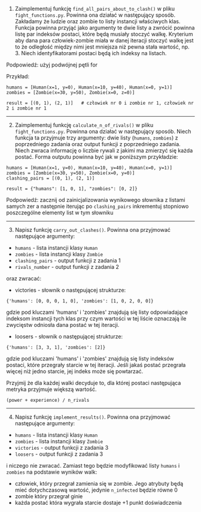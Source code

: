 1. Zaimplementuj funkcję `find_all_pairs_about_to_clash()` w pliku `fight_functions.py`. Powinna ona działać w następujący sposób. Zakładamy że ludzie oraz zombie to listy instancji właściwych klas. Funkcja powinna przyjąć jako argumenty te dwie listy a zwrócić powinna listę par indeksów postaci, które będą musiały stoczyć walkę. Kryterium aby dana para człowiek-zombie miała w danej iteracji stoczyć walkę jest to że odległość między nimi jest mniejsza niż pewna stała wartość, np. 3. Niech identyfikatorami postaci będą ich indeksy na listach.

Podpowiedź: użyj podwójnej pętli for

Przykład:
```
humans = [Human(x=1, y=0), Human(x=10, y=40), Human(x=0, y=1)]
zombies = [Zombie(x=30, y=50), Zombie(x=0, z=0)]

result = [(0, 1), (2, 1)]   # człowiek nr 0 i zombie nr 1, człowiek nr 2 i zombie nr 1
```

---
2. Zaimplementuj funkcję `calculate_n_of_rivals()` w pliku `fight_functions.py`. Powinna ona działać w następujący sposób. Niech funkcja ta przyjmuje trzy argumenty: dwie listy (`humans`, `zombies`) z poprzedniego zadania oraz output funkcji z poprzedniego zadania. Niech zwraca informację o liczbie rywali z jakimi ma zmierzyć się każda postać. Forma outputu powinna być jak w poniższym przykładzie:

```
humans = [Human(x=1, y=0), Human(x=10, y=40), Human(x=0, y=1)]
zombies = [Zombie(x=30, y=50), Zombie(x=0, y=0)]
clashing_pairs = [(0, 1), (2, 1)]

result = {"humans": [1, 0, 1], "zombies": [0, 2]}
```

Podpowiedź: zacznij od zainicjalizowania wynikowego słownika z listami samych zer a następnie iterując po `clashing_pairs` inkrementuj stopniowo poszczególne elementy list w tym słowniku


---
3. Napisz funkcję `carry_out_clashes()`. Powinna ona przyjmować następujące argumenty:
- `humans`  - lista instancji klasy `Human`
- `zombies` - lista instancji klasy `Zombie`
- `clashing_pairs` - output funkcji z zadania 1
- `rivals_number` - output funkcji z zadania 2

oraz zwracać:
- victories - słownik o następującej strukturze:
```
{'humans': [0, 0, 0, 1, 0], 'zombies': [1, 0, 2, 0, 0]}
```
gdzie pod kluczami 'humans' i 'zombies' znajdują się listy odpowiadające indeksom instancji tych klas przy czym wartości w tej liście oznaczają ile zwycięstw odniosła dana postać w tej iteracji.

- loosers - słownik o następującej strukturze:
```
{'humans': [3, 3, 1], 'zombies': [2]}
```
gdzie pod kluczami 'humans' i 'zombies' znajdują się listy indeksów postaci, które przegrały starcie w tej iteracji. Jeśli jakaś postać przegrała więcej niż jedno starcie, jej indeks może się powtarzać.

Przyjmij że dla każdej walki decyduje to, dla której postaci następująca metryka przyjmuje większą wartość.

```
(power + experience) / n_rivals
```

---
4. Napisz funkcję `implement_results()`. Powinna ona przyjmować następujące argumenty:
- `humans`  - lista instancji klasy `Human`
- `zombies` - lista instancji klasy `Zombie`
- `victories` - output funkcji z zadania 3
- `loosers` - output funkcji z zadania 3

i niczego nie zwracać. Zamiast tego będzie modyfikować listy `humans` i `zombies` na podstawie wyników walk:
- człowiek, który przegrał zamienia się w zombie. Jego atrybuty będą mieć dotychczasową wartość, jedynie `n_infected` będzie równe 0 
- zombie który przegrał ginie
- każda postać która wygrała starcie dostaje +1 punkt doświadczenia
